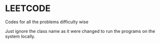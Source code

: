 # LEETCODE
Codes for all the problems difficulty wise

Just ignore the class name as it were changed to run the programs on the system locally.
